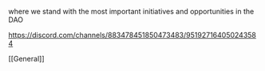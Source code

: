 where we stand with the most important initiatives and opportunities in the DAO

https://discord.com/channels/883478451850473483/951927164050243584

[[General]]
